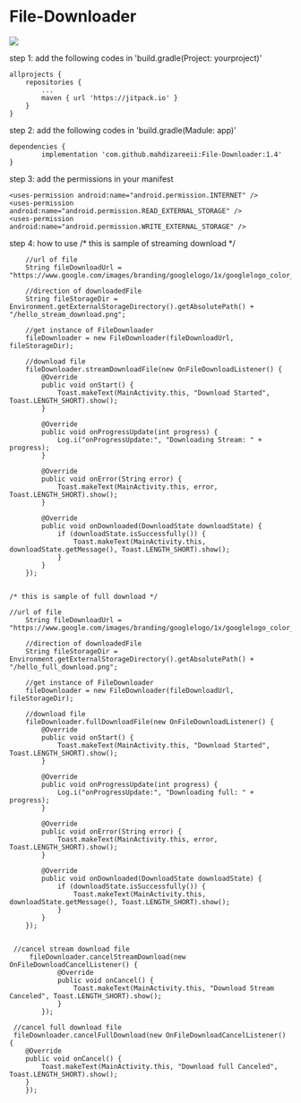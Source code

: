 # File-Downloader
[![](https://jitpack.io/v/mahdizareeii/File-Downloader.svg)](https://jitpack.io/#mahdizareeii/File-Downloader)

step 1: add the following codes in 'build.gradle(Project: yourproject)'

	allprojects {
		repositories {
			...
			maven { url 'https://jitpack.io' }
		}
	}
  
step 2: add the following codes in 'build.gradle(Madule: app)'

	dependencies {
	        implementation 'com.github.mahdizareeii:File-Downloader:1.4'
	}

step 3: add the permissions in your manifest

	<uses-permission android:name="android.permission.INTERNET" />
    <uses-permission android:name="android.permission.READ_EXTERNAL_STORAGE" />
    <uses-permission android:name="android.permission.WRITE_EXTERNAL_STORAGE" />
    
step 4: how to use
	/* this is sample of streaming download */
	
        //url of file
        String fileDownloadUrl = "https://www.google.com/images/branding/googlelogo/1x/googlelogo_color_272x92dp.png";

        //direction of downloadedFile
        String fileStorageDir = Environment.getExternalStorageDirectory().getAbsolutePath() + "/hello_stream_download.png";

        //get instance of FileDownloader
        fileDownloader = new FileDownloader(fileDownloadUrl, fileStorageDir);

        //download file
        fileDownloader.streamDownloadFile(new OnFileDownloadListener() {
            @Override
            public void onStart() {
                Toast.makeText(MainActivity.this, "Download Started", Toast.LENGTH_SHORT).show();
            }

            @Override
            public void onProgressUpdate(int progress) {
                Log.i("onProgressUpdate:", "Downloading Stream: " + progress);
            }

            @Override
            public void onError(String error) {
                Toast.makeText(MainActivity.this, error, Toast.LENGTH_SHORT).show();
            }

            @Override
            public void onDownloaded(DownloadState downloadState) {
                if (downloadState.isSuccessfully()) {
                    Toast.makeText(MainActivity.this, downloadState.getMessage(), Toast.LENGTH_SHORT).show();
                }
            }
        });
	
	
	/* this is sample of full download */
	
	//url of file
        String fileDownloadUrl = "https://www.google.com/images/branding/googlelogo/1x/googlelogo_color_272x92dp.png";

        //direction of downloadedFile
        String fileStorageDir = Environment.getExternalStorageDirectory().getAbsolutePath() + "/hello_full_download.png";

        //get instance of FileDownloader
        fileDownloader = new FileDownloader(fileDownloadUrl, fileStorageDir);

        //download file
        fileDownloader.fullDownloadFile(new OnFileDownloadListener() {
            @Override
            public void onStart() {
                Toast.makeText(MainActivity.this, "Download Started", Toast.LENGTH_SHORT).show();
            }

            @Override
            public void onProgressUpdate(int progress) {
                Log.i("onProgressUpdate:", "Downloading full: " + progress);
            }

            @Override
            public void onError(String error) {
                Toast.makeText(MainActivity.this, error, Toast.LENGTH_SHORT).show();
            }

            @Override
            public void onDownloaded(DownloadState downloadState) {
                if (downloadState.isSuccessfully()) {
                    Toast.makeText(MainActivity.this, downloadState.getMessage(), Toast.LENGTH_SHORT).show();
                }
            }
        });
	
	
	 //cancel stream download file
         fileDownloader.cancelStreamDownload(new OnFileDownloadCancelListener() {
                @Override
                public void onCancel() {
                    Toast.makeText(MainActivity.this, "Download Stream Canceled", Toast.LENGTH_SHORT).show();
                }
            });
            
 	 //cancel full download file
	 fileDownloader.cancelFullDownload(new OnFileDownloadCancelListener() {
		@Override
		public void onCancel() {
		    Toast.makeText(MainActivity.this, "Download full Canceled", Toast.LENGTH_SHORT).show();
		}
	    });
        
	
